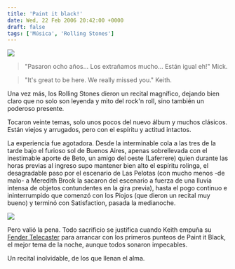```yaml
---
title: 'Paint it black!'
date: Wed, 22 Feb 2006 20:42:00 +0000
draft: false
tags: ['Música', 'Rolling Stones']
---
```


[![](http://photos1.blogger.com/blogger/4304/163/320/stones-tongue-1.jpg)](http://photos1.blogger.com/blogger/4304/163/1600/stones-tongue-1.jpg) 

> "Pasaron ocho años... Los extrañamos mucho... Están igual eh!" 
Mick. 

>"It's great to be here. We really missed you." 
Keith. 

Una vez más, los Rolling Stones dieron un recital magnífico, dejando bien claro 
que no solo son leyenda y mito del rock'n roll, sino también un poderoso presente. 

Tocaron veinte temas, solo unos pocos del nuevo álbum y muchos clásicos. Están 
viejos y arrugados, pero con el espíritu y actitud intactos. 

La experiencia fue agotadora. Desde la interminable cola a las tres de la 
tarde bajo el furioso sol de Buenos Aires, apenas sobrellevada con el inestimable 
aporte de Beto, un amigo del oeste (Laferrere) quien durante las horas previas 
al ingreso supo mantener bien alto el espíritu rolinga, el desagradable paso 
por el escenario de Las Pelotas (con mucho menos -de malo- a Meredith Brook la 
sacaron del escenario a fuerza de una lluvia intensa de objetos contundentes en 
la gira previa), hasta el pogo continuo e ininterrumpido que comenzó con los 
Piojos (que dieron un recital muy bueno) y terminó con Satisfaction, pasada la medianoche.

[![](http://photos1.blogger.com/blogger/4304/163/320/ticket-pasto2.jpg)](http://photos1.blogger.com/blogger/4304/163/1600/ticket-pasto2.png)


Pero valió la pena. Todo sacrificio se justifica cuando Keith empuña su [Fender Telecaster](http://www.fender.com/) 
para arrancar con los primeros punteos de Paint it Black, el mejor tema de la 
noche, aunque todos sonaron impecables. 

Un recital inolvidable, de los que llenan el alma.
